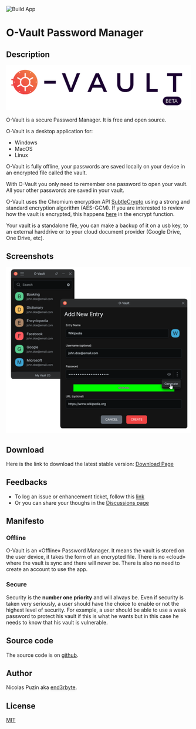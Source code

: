 ![Build App](https://github.com/O-Vault/O-Vault/actions/workflows/build-app.yml/badge.svg)

# O-Vault Password Manager

## Description

<picture>
  <source media="(prefers-color-scheme: dark)" srcset="./web/public/o-vault-logo-dark.svg">
  <img  src="./web/public/o-vault-logo-light.svg">
</picture>

O-Vault is a secure Password Manager. It is free and open source. 

O-Vault is a desktop application for:

- Windows
- MacOS
- Linux

O-Vault is fully offline, your passwords are saved locally on your device in an encrypted file called the vault.

With O-Vault you only need to remember one password to open your vault. All your other passwords are saved in your vault.

O-Vault uses the Chromium encryption API  [SubtleCrypto](https://developer.mozilla.org/en-US/docs/Web/API/SubtleCrypto/encrypt#aes-gcm) using a strong and standard encryption algorithm (AES-GCM). If you are interested to review how the vault is encrypted, this happens [here](https://github.com/O-Vault/O-Vault/blob/main/lib/src/encryption.ts) in the encrypt function. 

Your vault is a standalone file, you can make a backup of it on a usb key, to an external harddrive or to your cloud document provider (Google Drive, One Drive, etc).

## Screenshots

<img width="600px" src="./web/public/add.png">

## Download

Here is the link to download the latest stable version: [Download Page](https://github.com/O-Vault/O-Vault/releases/latest)

## Feedbacks

- To log an issue or enhancement ticket, follow this [link](https://github.com/O-Vault/O-Vault/issues)
- Or you can share your thoughs in the [Discussions page](https://github.com/O-Vault/O-Vault/discussions)

## Manifesto

### Offline

O-Vault is an «Offline» Password Manager. It means the vault is stored on the user device, it takes the form of an encrypted file. There is no «cloud» where the vault is sync and there will never be. There is also no need to create an account to use the app.

### Secure

Security is the **number one priority** and will always be. Even if security is taken very seriously, a user should have the choice to enable or not the highest level of security. For example, a user should be able to use a weak password to protect his vault if this is what he wants but in this case he needs to know that his vault is vulnerable. 

## Source code

The source code is on [github](https://github.com/O-Vault/O-Vault/).

## Author

Nicolas Puzin aka [end3rbyte](https://github.com/end3rbyte).

## License

[MIT](https://github.com/O-Vault/O-Vault/blob/main/LICENSE)







